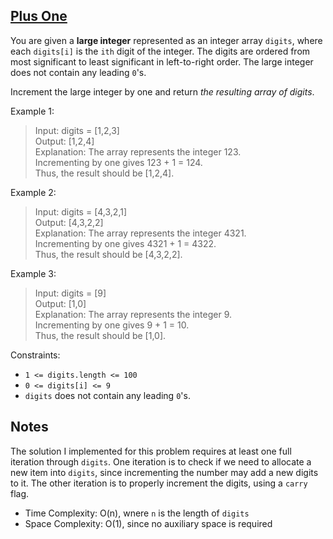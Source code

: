 ## [Plus One](https://leetcode.com/problems/plus-one)

You are given a **large integer** represented as an integer array `digits`, where each `digits[i]` is the `ith` digit of the integer. The digits are ordered from most significant to least significant in left-to-right order. The large integer does not contain any leading `0`'s.

Increment the large integer by one and return _the resulting array of digits_.

Example 1:

> Input: digits = [1,2,3]\
> Output: [1,2,4]\
> Explanation: The array represents the integer 123.\
> Incrementing by one gives 123 + 1 = 124.\
> Thus, the result should be [1,2,4].

Example 2:

> Input: digits = [4,3,2,1]\
> Output: [4,3,2,2]\
> Explanation: The array represents the integer 4321.\
> Incrementing by one gives 4321 + 1 = 4322.\
> Thus, the result should be [4,3,2,2].

Example 3:

> Input: digits = [9]\
> Output: [1,0]\
> Explanation: The array represents the integer 9.\
> Incrementing by one gives 9 + 1 = 10.\
> Thus, the result should be [1,0].

Constraints:

- `1 <= digits.length <= 100`
- `0 <= digits[i] <= 9`
- `digits` does not contain any leading `0`'s.

## Notes

The solution I implemented for this problem requires at least one full iteration through `digits`. One iteration is to check if we need to allocate a new item into `digits`, since incrementing the number may add a new digits to it. The other iteration is to properly increment the digits, using a `carry` flag.

- Time Complexity: O(n), wnere `n` is the length of `digits`
- Space Complexity: O(1), since no auxiliary space is required
